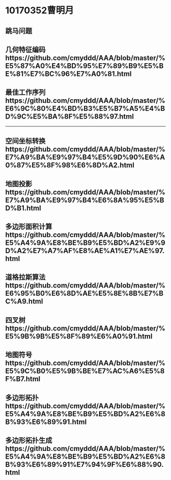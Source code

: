 10170352曹明月
==============
跳马问题
-------------------------------------------------------------------------------
几何特征编码https://github.com/cmyddd/AAA/blob/master/%E5%87%A0%E4%BD%95%E7%89%B9%E5%BE%81%E7%BC%96%E7%A0%81.html
---------------------------------------------------------------
最佳工作序列https://github.com/cmyddd/AAA/blob/master/%E6%9C%80%E4%BD%B3%E5%B7%A5%E4%BD%9C%E5%BA%8F%E5%88%97.html
-------------------------------------------
---------------------------------------
空间坐标转换https://github.com/cmyddd/AAA/blob/master/%E7%A9%BA%E9%97%B4%E5%9D%90%E6%A0%87%E5%8F%98%E6%8D%A2.html
-------------------------------------------------
地图投影https://github.com/cmyddd/AAA/blob/master/%E7%A9%BA%E9%97%B4%E6%8A%95%E5%BD%B1.html
----------------
多边形面积计算https://github.com/cmyddd/AAA/blob/master/%E5%A4%9A%E8%BE%B9%E5%BD%A2%E9%9D%A2%E7%A7%AF%E8%AE%A1%E7%AE%97.html
------------------------
道格拉斯算法https://github.com/cmyddd/AAA/blob/master/%E6%95%B0%E6%8D%AE%E5%8E%8B%E7%BC%A9.html
----------------------
四叉树https://github.com/cmyddd/AAA/blob/master/%E5%9B%9B%E5%8F%89%E6%A0%91.html
--------------------------------
地图符号https://github.com/cmyddd/AAA/blob/master/%E5%9C%B0%E5%9B%BE%E7%AC%A6%E5%8F%B7.html
-------------------
多边形拓扑https://github.com/cmyddd/AAA/blob/master/%E5%A4%9A%E8%BE%B9%E5%BD%A2%E6%8B%93%E6%89%91.html
-------------------------
多边形拓扑生成https://github.com/cmyddd/AAA/blob/master/%E5%A4%9A%E8%BE%B9%E5%BD%A2%E6%8B%93%E6%89%91%E7%94%9F%E6%88%90.html
------------------------
